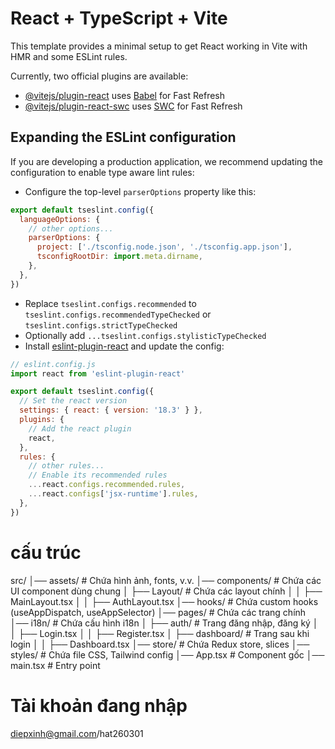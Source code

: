 # React + TypeScript + Vite

This template provides a minimal setup to get React working in Vite with HMR and some ESLint rules.

Currently, two official plugins are available:

- [@vitejs/plugin-react](https://github.com/vitejs/vite-plugin-react/blob/main/packages/plugin-react/README.md) uses [Babel](https://babeljs.io/) for Fast Refresh
- [@vitejs/plugin-react-swc](https://github.com/vitejs/vite-plugin-react-swc) uses [SWC](https://swc.rs/) for Fast Refresh

## Expanding the ESLint configuration

If you are developing a production application, we recommend updating the configuration to enable type aware lint rules:

- Configure the top-level `parserOptions` property like this:

```js
export default tseslint.config({
  languageOptions: {
    // other options...
    parserOptions: {
      project: ['./tsconfig.node.json', './tsconfig.app.json'],
      tsconfigRootDir: import.meta.dirname,
    },
  },
})
```

- Replace `tseslint.configs.recommended` to `tseslint.configs.recommendedTypeChecked` or `tseslint.configs.strictTypeChecked`
- Optionally add `...tseslint.configs.stylisticTypeChecked`
- Install [eslint-plugin-react](https://github.com/jsx-eslint/eslint-plugin-react) and update the config:

```js
// eslint.config.js
import react from 'eslint-plugin-react'

export default tseslint.config({
  // Set the react version
  settings: { react: { version: '18.3' } },
  plugins: {
    // Add the react plugin
    react,
  },
  rules: {
    // other rules...
    // Enable its recommended rules
    ...react.configs.recommended.rules,
    ...react.configs['jsx-runtime'].rules,
  },
})
```


# cấu trúc

src/
│── assets/               # Chứa hình ảnh, fonts, v.v.
│── components/           # Chứa các UI component dùng chung
│   ├── Layout/           # Chứa các layout chính
│   │   ├── MainLayout.tsx
│   │   ├── AuthLayout.tsx
│── hooks/                # Chứa custom hooks (useAppDispatch, useAppSelector)
│── pages/                # Chứa các trang chính
│── i18n/                 # Chứa cấu hình i18n
│   ├── auth/             # Trang đăng nhập, đăng ký
│   │   ├── Login.tsx
│   │   ├── Register.tsx
│   ├── dashboard/        # Trang sau khi login
│   │   ├── Dashboard.tsx
│── store/                # Chứa Redux store, slices
│── styles/               # Chứa file CSS, Tailwind config
│── App.tsx               # Component gốc
│── main.tsx              # Entry point


# Tài khoản đang nhập 
diepxinh@gmail.com/hat260301
